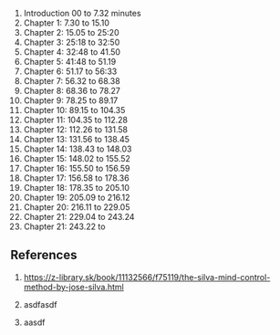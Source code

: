 
1. Introduction 00 to 7.32 minutes
2. Chapter 1: 7.30 to 15.10
3. Chapter 2: 15.05 to 25:20
4. Chapter 3: 25:18 to 32:50
5. Chapter 4: 32:48 to 41.50
6. Chapter 5: 41:48 to 51.19
7. Chapter 6: 51.17 to 56:33
8. Chapter 7: 56.32 to 68.38
9. Chapter 8: 68.36 to 78.27
10. Chapter 9: 78.25 to 89.17
11. Chapter 10: 89.15 to 104.35
12. Chapter 11: 104.35 to 112.28 
13. Chapter 12: 112.26 to 131.58
14. Chapter 13: 131.56 to 138.45
15. Chapter 14: 138.43 to 148.03
16. Chapter 15: 148.02 to 155.52
17. Chapter 16: 155.50 to 156.59
18. Chapter 17: 156.58 to 178.36
19. Chapter 18: 178.35 to 205.10
20. Chapter 19: 205.09 to 216.12
21. Chapter 20: 216.11 to 229.05
22. Chapter 21: 229.04 to 243.24
23. Chapter 21: 243.22 to 
 


## References
1. https://z-library.sk/book/11132566/f75119/the-silva-mind-control-method-by-jose-silva.html

2. asdfasdf

3. aasdf


